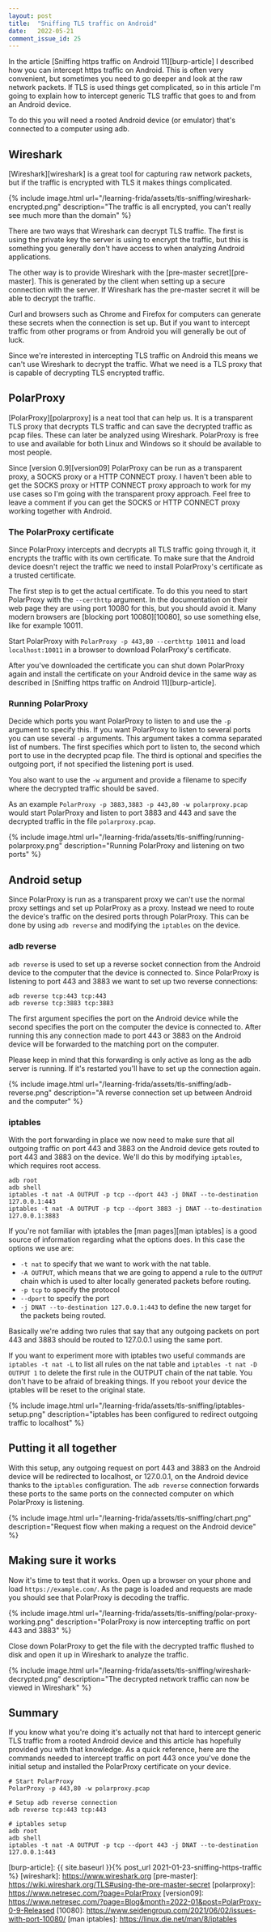 ```yaml
---
layout: post
title:  "Sniffing TLS traffic on Android"
date:   2022-05-21
comment_issue_id: 25
---
```


In the article [Sniffing https traffic on Android 11][burp-article] I described how you can intercept https traffic on Android. This is often very convenient, but sometimes you need to go deeper and look at the raw network packets. If TLS is used things get complicated, so in this article I'm going to explain how to intercept generic TLS traffic that goes to and from an Android device.

To do this you will need a rooted Android device (or emulator) that's connected to a computer using adb.

## Wireshark

[Wireshark][wireshark] is a great tool for capturing raw network packets, but if the traffic is encrypted with TLS it makes things complicated.

{% include image.html url="/learning-frida/assets/tls-sniffing/wireshark-encrypted.png" description="The traffic is all encrypted, you can't really see much more than the domain" %}

There are two ways that Wireshark can decrypt TLS traffic. The first is using the private key the server is using to encrypt the traffic, but this is something you generally don't have access to when analyzing Android applications.

The other way is to provide Wireshark with the [pre-master secret][pre-master]. This is generated by the client when setting up a secure connection with the server. If Wireshark has the pre-master secret it will be able to decrypt the traffic.

Curl and browsers such as Chrome and Firefox for computers can generate these secrets when the connection is set up. But if you want to intercept traffic from other programs or from Android you will generally be out of luck. 

Since we're interested in intercepting TLS traffic on Android this means we can't use Wireshark to decrypt the traffic. What we need is a TLS proxy that is capable of decrypting TLS encrypted traffic.

## PolarProxy
[PolarProxy][polarproxy] is a neat tool that can help us. It is a transparent TLS proxy that decrypts TLS traffic and can save the decrypted traffic as pcap files. These can later be analyzed using Wireshark. PolarProxy is free to use and available for both Linux and Windows so it should be available to most people.

Since [version 0.9][version09] PolarProxy can be run as a transparent proxy, a SOCKS proxy or a HTTP CONNECT proxy. I haven't been able to get the SOCKS proxy or HTTP CONNECT proxy approach to work for my use cases so I'm going with the transparent proxy approach. Feel free to leave a comment if you can get the SOCKS or HTTP CONNECT proxy working together with Android.

### The PolarProxy certificate

Since PolarProxy intercepts and decrypts all TLS traffic going through it, it encrypts the traffic with its own certificate. To make sure that the Android device doesn't reject the traffic we need to install PolarProxy's certificate as a trusted certificate.

The first step is to get the actual certificate. To do this you need to start PolarProxy with the `--certhttp` argument. In the documentation on their web page they are using port 10080 for this, but you should avoid it. Many modern browsers are [blocking port 10080][10080], so use something else, like for example 10011.

Start PolarProxy with `PolarProxy -p 443,80 --certhttp 10011` and load `localhost:10011` in a browser to download PolarProxy's certificate.

After you've downloaded the certificate you can shut down PolarProxy again and install the certificate on your Android device in the same way as described in [Sniffing https traffic on Android 11][burp-article].

### Running PolarProxy

Decide which ports you want PolarProxy to listen to and use the `-p` argument to specify this. If you want PolarProxy to listen to several ports you can use several `-p` arguments. This argument takes a comma separated list of numbers. The first specifies which port to listen to, the second which port to use in the decrypted pcap file. The third is optional and specifies the outgoing port, if not specified the listening port is used.

You also want to use the `-w` argument and provide a filename to specify where the decrypted traffic should be saved.

As an example `PolarProxy -p 3883,3883 -p 443,80 -w polarproxy.pcap` would start PolarProxy and listen to port 3883 and 443 and save the decrypted traffic in the file `polarproxy.pcap`.

{% include image.html url="/learning-frida/assets/tls-sniffing/running-polarproxy.png" description="Running PolarProxy and listening on two ports" %}

## Android setup
Since PolarProxy is run as a transparent proxy we can't use the normal proxy settings and set up  PolarProxy as a proxy. Instead we need to route the device's traffic on the desired ports through PolarProxy. This can be done by using `adb reverse` and modifying the `iptables` on the device.

### adb reverse
`adb reverse` is used to set up a reverse socket connection from the Android device to the computer that the device is connected to. Since PolarProxy is listening to port 443 and 3883 we want to set up two reverse connections:

```
adb reverse tcp:443 tcp:443
adb reverse tcp:3883 tcp:3883
```

The first argument specifies the port on the Android device while the second specifies the port on the computer the device is connected to. After running this any connection made to port 443 or 3883 on the Android device will be forwarded to the matching port on the computer.

Please keep in mind that this forwarding is only active as long as the adb server is running. If it's restarted you'll have to set up the connection again.

{% include image.html url="/learning-frida/assets/tls-sniffing/adb-reverse.png" description="A reverse connection set up between Android and the computer" %}

### iptables

With the port forwarding in place we now need to make sure that all outgoing traffic on port 443 and 3883 on the Android device gets routed to port 443 and 3883 on the device. We'll do this by modifying `iptables`, which requires root access.

```
adb root
adb shell
iptables -t nat -A OUTPUT -p tcp --dport 443 -j DNAT --to-destination 127.0.0.1:443
iptables -t nat -A OUTPUT -p tcp --dport 3883 -j DNAT --to-destination 127.0.0.1:3883
```

If you're not familiar with iptables the [man pages][man iptables] is a good source of information regarding what the options does. In this case the options we use are:

* `-t nat` to specify that we want to work with the nat table.
* `-A OUTPUT`, which means that we are going to append a rule to the `OUTPUT` chain which is used to alter locally generated packets before routing.
* `-p tcp` to specify the protocol
* `--dport` to specify the port
* `-j DNAT --to-destination 127.0.0.1:443` to define the new target for the packets being routed.

Basically we're adding two rules that say that any outgoing packets on port 443 and 3883 should be routed to 127.0.0.1 using the same port.

If you want to experiment more with iptables two useful commands are `iptables -t nat -L` to list all rules on the nat table and `iptables -t nat -D OUTPUT 1` to delete the first rule in the OUTPUT chain of the nat table. You don't have to be afraid of breaking things. If you reboot your device the iptables will be reset to the original state.

{% include image.html url="/learning-frida/assets/tls-sniffing/iptables-setup.png" description="iptables has been configured to redirect outgoing traffic to localhost" %}

## Putting it all together

With this setup, any outgoing request on port 443 and 3883 on the Android device will be redirected to localhost, or 127.0.0.1, on the Android device thanks to the `iptables` configuration. The `adb reverse` connection forwards these ports to the same ports on the connected computer on which PolarProxy is listening.

{% include image.html url="/learning-frida/assets/tls-sniffing/chart.png" description="Request flow when making a request on the Android device" %}

## Making sure it works

Now it's time to test that it works. Open up a browser on your phone and load `https://example.com/`. As the page is loaded and requests are made you should see that PolarProxy is decoding the traffic.

{% include image.html url="/learning-frida/assets/tls-sniffing/polar-proxy-working.png" description="PolarProxy is now intercepting traffic on port 443 and 3883" %}

Close down PolarProxy to get the file with the decrypted traffic flushed to disk and open it up in Wireshark to analyze the traffic.

{% include image.html url="/learning-frida/assets/tls-sniffing/wireshark-decrypted.png" description="The decrypted network traffic can now be viewed in Wireshark" %}

## Summary
If you know what you're doing it's actually not that hard to intercept generic TLS traffic from a rooted Android device and this article has hopefully provided you with that knowledge. As a quick reference, here are the commands needed to intercept traffic on port 443 once you've done the initial setup and installed the PolarProxy certificate on your device.

```
# Start PolarProxy
PolarProxy -p 443,80 -w polarproxy.pcap

# Setup adb reverse connection
adb reverse tcp:443 tcp:443

# iptables setup 
adb root
adb shell
iptables -t nat -A OUTPUT -p tcp --dport 443 -j DNAT --to-destination 127.0.0.1:443
```



[burp-article]: {{ site.baseurl }}{% post_url 2021-01-23-sniffing-https-traffic %}
[wireshark]: https://www.wireshark.org
[pre-master]: https://wiki.wireshark.org/TLS#using-the-pre-master-secret
[polarproxy]: https://www.netresec.com/?page=PolarProxy
[version09]: https://www.netresec.com/?page=Blog&month=2022-01&post=PolarProxy-0-9-Released
[10080]: https://www.seidengroup.com/2021/06/02/issues-with-port-10080/
[man iptables]: https://linux.die.net/man/8/iptables